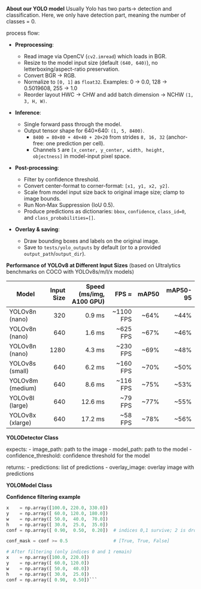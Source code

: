 **About our YOLO model**
Usually Yolo has two parts-> detection and classification.
Here, we only have detection part, meaning the number of classes = 0.

process flow:

- **Preprocessing**:
  - Read image via OpenCV (`cv2.imread`) which loads in BGR.
  - Resize to the model input size (default `(640, 640)`), no letterboxing/aspect-ratio preservation.
  - Convert BGR → RGB.
  - Normalize to `[0, 1]` as `float32`. Examples: 0 → 0.0, 128 → 0.5019608, 255 → 1.0
  - Reorder layout HWC → CHW and add batch dimension → NCHW `(1, 3, H, W)`.

- **Inference**:
  - Single forward pass through the model.
  - Output tensor shape for 640×640: `(1, 5, 8400)`.
    - `8400 = 80×80 + 40×40 + 20×20` from strides `8, 16, 32` (anchor-free: one prediction per cell).
    - Channels `5` are `[x_center, y_center, width, height, objectness]` in model-input pixel space.

- **Post-processing**:
  - Filter by confidence threshold.
  - Convert center-format to corner-format: `[x1, y1, x2, y2]`.
  - Scale from model input size back to original image size; clamp to image bounds.
  - Run Non‑Max Suppression (IoU 0.5).
  - Produce predictions as dictionaries: `bbox`, `confidence`, `class_id=0`, and `class_probabilities=[]`.

- **Overlay & saving**:
  - Draw bounding boxes and labels on the original image.
  - Save to `tests/yolo_outputs` by default (or to a provided `output_path`/`output_dir`).

**Performance of YOLOv8 at Different Input Sizes**
(based on Ultralytics benchmarks on COCO with YOLOv8s/m/l/x models)

| Model | Input Size | Speed (ms/img, A100 GPU) | FPS ≈ | mAP50 | mAP50-95 |
|---|---:|---:|---:|---:|---:|
| YOLOv8n (nano)   | 320  | 0.9 ms | ~1100 FPS| ~64% | ~44% |
| YOLOv8n (nano)   | 640  | 1.6 ms | ~625 FPS | ~67% | ~46% |
| YOLOv8n (nano)   | 1280 | 4.3 ms | ~230 FPS | ~69% | ~48% |
| YOLOv8s (small)  | 640  | 6.2 ms | ~160 FPS | ~70% | ~50% |
| YOLOv8m (medium) | 640  | 8.6 ms | ~116 FPS | ~75% | ~53% |
| YOLOv8l (large)  | 640  | 12.6 ms| ~79 FPS  | ~77% | ~55% |
| YOLOv8x (xlarge) | 640  | 17.2 ms| ~58 FPS  | ~78% | ~56% |


**YOLODetector Class**

expects:
    - image_path: path to the image
    - model_path: path to the model
    - confidence_threshold: confidence threshold for the model

returns:
    - predictions: list of predictions
    - overlay_image: overlay image with predictions

**YOLOModel Class**

**Confidence filtering example**
```python
x    = np.array([100.0, 220.0, 330.0])
y    = np.array([ 60.0, 120.0, 180.0])
w    = np.array([ 50.0,  40.0,  70.0])
h    = np.array([ 30.0,  25.0,  35.0])
conf = np.array([ 0.90,  0.50,  0.20])  # indices 0,1 survive; 2 is dropped

conf_mask = conf >= 0.5                 # [True, True, False]

# After filtering (only indices 0 and 1 remain)
x    = np.array([100.0, 220.0])
y    = np.array([ 60.0, 120.0])
w    = np.array([ 50.0,  40.0])
h    = np.array([ 30.0,  25.0])
conf = np.array([ 0.90,  0.50])```